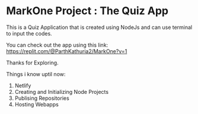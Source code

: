 # MarkOne Project : The Quiz App

This is a Quiz Application that is created using NodeJs and can use terminal to input the codes.

You can check out the app using this link: https://replit.com/@ParthKathuria2/MarkOne?v=1

Thanks for Exploring.

Things i know uptil now:

1. Netlify
1. Creating and Initializing Node Projects
1. Publising Repositories
1. Hosting Webapps
